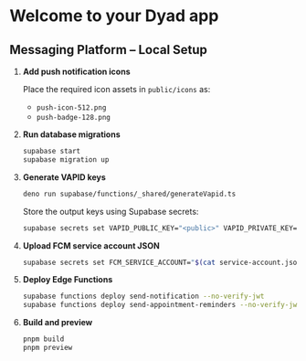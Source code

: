 # Welcome to your Dyad app

## Messaging Platform – Local Setup

1. **Add push notification icons**

   Place the required icon assets in `public/icons` as:

   - `push-icon-512.png`
   - `push-badge-128.png`

2. **Run database migrations**

   ```bash
   supabase start
   supabase migration up
   ```

3. **Generate VAPID keys**

   ```bash
   deno run supabase/functions/_shared/generateVapid.ts
   ```

   Store the output keys using Supabase secrets:

   ```bash
   supabase secrets set VAPID_PUBLIC_KEY="<public>" VAPID_PRIVATE_KEY="<private>"
   ```

4. **Upload FCM service account JSON**

   ```bash
   supabase secrets set FCM_SERVICE_ACCOUNT="$(cat service-account.json)"
   ```

5. **Deploy Edge Functions**

   ```bash
   supabase functions deploy send-notification --no-verify-jwt
   supabase functions deploy send-appointment-reminders --no-verify-jwt
   ```

6. **Build and preview**

   ```bash
   pnpm build
   pnpm preview
   ```

